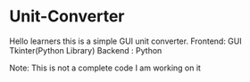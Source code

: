 # Unit-Converter

Hello learners this is a simple GUI unit converter.
Frontend: GUI Tkinter(Python Library)
Backend : Python


Note:  This is not a complete code I am working on it 

